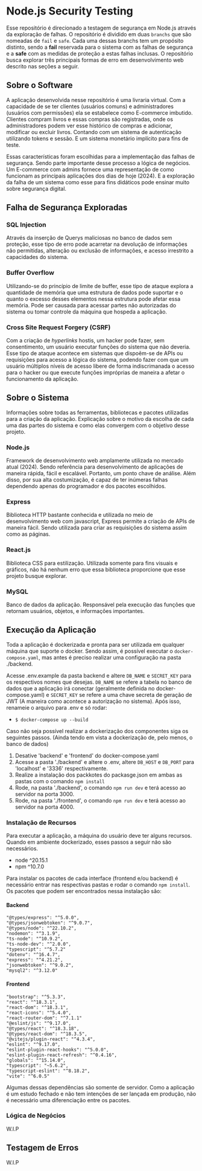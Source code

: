 # Node.js Security Testing

Esse repositório é direcionado a testagem de segurança em Node.js através da exploração de falhas. O repositório é dividido em duas `branchs` que são nomeadas de `fail` e `safe`. Cada uma dessas branchs tem um propósito distinto, sendo a **fail** reservada para o sistema com as falhas de segurança e a **safe** com as medidas de proteção a estas falhas inclusas. O repositório busca explorar três principais formas de erro em desenvolvimento web descrito nas seções a seguir.

## Sobre o Software

A aplicação desenvolvida nesse repositório é uma livraria virtual. Com a capacidade de se ter clientes (usuários comuns) e administradores (usuários com permissões) ela se estabelece como E-commerce imbutido. Clientes compram livros e essas compras são registradas, onde os administradores podem ver esse histórico de compras e adicionar, modificar ou excluir livros. Contando com um sistema de autenticação utilizando tokens e sessão. E um sistema monetário implícito para fins de teste.

Essas características foram escolhidas para a implementação das falhas de segurança. Sendo parte importante desse processo a lógica de negócios. Um E-commerce com admins fornece uma representação de como funcionam as principais aplicações dos dias de hoje (2024). E a exploração da falha de um sistema como esse para fins didáticos pode ensinar muito sobre segurança digital.

## Falha de Segurança Exploradas

### SQL Injection

Através da inserção de Querys maliciosas no banco de dados sem proteção, esse tipo de erro pode acarretar na devolução de informações não permitidas, alteração ou exclusão de informações, e acesso irrestrito a capacidades do sistema.

### Buffer Overflow

Utilizando-se do princípio de limite de buffer, esse tipo de ataque explora a quantidade de memória que uma estrutura de dados pode suportar e o quanto o excesso desses elementos nessa estrutura pode afetar essa memória. Pode ser causada para acessar partes não autorizadas do sistema ou tomar controle da máquina que hospeda a aplicação.

### Cross Site Request Forgery (CSRF)

Com a criação de _hyperlinks_ hostis, um hacker pode fazer, sem consentimento, um usuário executar funções do sistema que não deveria. Esse tipo de ataque acontece em sistemas que dispoẽm-se de APIs ou requisições para acesso a lógica do sistema, podendo fazer com que um usuário múltiplos níveis de acesso libere de forma indiscrimanada o acesso para o hacker ou que execute funções impróprias de maneira a afetar o funcionamento da aplicação.

## Sobre o Sistema

Informações sobre todas as ferramentas, bibliotecas e pacotes utilizadas para a criação da aplicação. Explicação sobre o motivo da escolha de cada uma das partes do sistema e como elas convergem com o objetivo desse projeto.

### Node.js

Framework de desenvolvimento web amplamente utilizada no mercado atual (2024). Sendo referência para desenvolvimento de aplicações de maneira rápida, fácil e escalável. Portanto, um ponto chave de análise. Além disso, por sua alta costumização, é capaz de ter inúmeras falhas dependendo apenas do programador e dos pacotes escolhidos.

### Express

Biblioteca HTTP bastante conhecida e utilizada no meio de desenvolvimento web com javascript, Express permite a criação de APIs de maneira fácil. Sendo utilizada para criar as requisições do sistema assim como as páginas.

### React.js

Biblioteca CSS para estilização. Utilizada somente para fins visuais e gráficos, não há nenhum erro que essa biblioteca proporcione que esse projeto busque explorar.

### MySQL

Banco de dados da aplicação. Responsável pela execução das funções que retornam usuários, objetos, e informações importantes.

## Execução da Aplicação

Toda a aplicação é dockerizada e pronta para ser utilizada em qualquer máquina que suporte o docker. Sendo assim, é possível executar o `docker-compose.yaml`, mas antes é preciso realizar uma configuração na pasta ./backend.

Acesse .env.example da pasta backend e altere `DB_NAME` e `SECRET_KEY` para os respectivos nomes que desejas. `DB_NAME` se refere a tabela no banco de dados que a aplicação irá conectar (geralmente definida no docker-compose.yaml) e `SECRET_KEY` se refere a uma chave secreta de geração de JWT (A maneira como acontece a autorização no sistema). Após isso, renameie o arquivo para .env e só rodar:

- `$ docker-compose up --build`

Caso não seja possível realizar a dockerização dos componentes siga os seguintes passos. (Ainda tendo em vista a dockerização de, pelo menos, o banco de dados)

1. Desative 'backend' e 'frontend' do docker-compose.yaml
2. Acesse a pasta './backend' e altere o .env, altere `DB_HOST` e `DB_PORT` para 'localhost' e '3336' respectivamente.
3. Realize a instalação dos packkotes do packasge.json em ambas as pastas com o comando `npm install`
4. Rode, na pasta './backend', o comando `npm run dev` e terá acesso ao servidor na porta 3000.
5. Rode, na pasta './frontend', o comando `npm run dev` e terá acesso ao servidor na porta 4000.

### Instalação de Recursos

Para executar a aplicação, a máquina do usuário deve ter alguns recursos. Quando em ambiente dockerizado, esses passos a seguir não são necessários.

- node ^20.15.1
- npm ^10.7.0

Para instalar os pacotes de cada interface (frontend e/ou backend) é necessário entrar nas respectivas pastas e rodar o comando `npm install`. Os pacotes que podem ser encontrados nessa instalação são:

#### Backend

    "@types/express": "^5.0.0",
    "@types/jsonwebtoken": "^9.0.7",
    "@types/node": "^22.10.2",
    "nodemon": "^3.1.9",
    "ts-node": "^10.9.2",
    "ts-node-dev": "^2.0.0",
    "typescript": "^5.7.2"
    "dotenv": "^16.4.7",
    "express": "^4.21.2",
    "jsonwebtoken": "^9.0.2",
    "mysql2": "^3.12.0"

#### Frontend

    "bootstrap": "^5.3.3",
    "react": "^18.3.1",
    "react-dom": "^18.3.1",
    "react-icons": "^5.4.0",
    "react-router-dom": "^7.1.1"
    "@eslint/js": "^9.17.0",
    "@types/react": "^18.3.18",
    "@types/react-dom": "^18.3.5",
    "@vitejs/plugin-react": "^4.3.4",
    "eslint": "^9.17.0",
    "eslint-plugin-react-hooks": "^5.0.0",
    "eslint-plugin-react-refresh": "^0.4.16",
    "globals": "^15.14.0",
    "typescript": "~5.6.2",
    "typescript-eslint": "^8.18.2",
    "vite": "^6.0.5"

Algumas dessas dependências são somente de servidor. Como a aplicação é um estudo fechado e não tem intenções de ser lançada em produção, não é necessário uma diferenciação entre os pacotes.

### Lógica de Negócios

W.I.P

## Testagem de Erros

W.I.P
